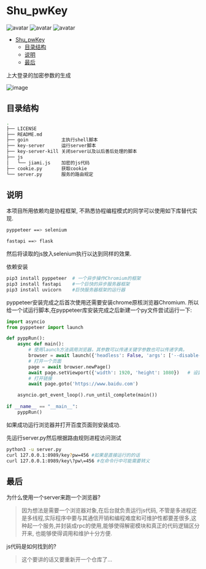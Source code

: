 # Shu_pwKey

![avatar](https://img.shields.io/badge/license-MIT-blue)
![avatar](https://img.shields.io/badge/pyppeteer-0.0.25-orange)
![avatar](https://img.shields.io/badge/fastapi-0.63.0-grenn)

- [Shu_pwKey](#shu_pwkey)
  - [目录结构](#%E7%9B%AE%E5%BD%95%E7%BB%93%E6%9E%84)
  - [说明](#%E8%AF%B4%E6%98%8E)
  - [最后](#%E6%9C%80%E5%90%8E)


上大登录的加密参数的生成

![image](https://github.com/crazyhubox/Shu_pwKey/blob/main/static/key.gif)

## 目录结构

```bash
.
├── LICENSE
├── README.md
├── goin            主执行shell脚本
├── key-server      运行server脚本
├── key-server-kill 关闭server以及以后善后处理的脚本
├── js
│   └── jiami.js    加密的js代码
├── cookie.py       获取cookie
└── server.py       服务的路由规定
```

## 说明

本项目所用依赖均是协程框架, 不熟悉协程编程模式的同学可以使用如下库替代实现.

```bash
pyppeteer ==> selenium

fastapi ==> flask
```

然后将读取的js放入selenium执行以达到同样的效果.

依赖安装

```bash
pip3 install pyppeteer  # 一个异步操作Chromium的框架
pip3 install fastapi    #一个巨快的异步服务器框架
pip3 install uvicorn    #巨快服务器框架的运行器
```

pyppeteer安装完成之后首次使用还需要安装chrome原核浏览器Chromium. 所以给一个试运行脚本,在pyppeteer库安装完成之后新建一个py文件尝试运行一下:

```python
import asyncio
from pyppeteer import launch

def pyppRun():
    async def main():
        # 使用launch方法调用浏览器，其参数可以传递关键字参数也可以传递字典。
        browser = await launch({'headless': False, 'args': ['--disable-infobars', '--window-size=1920,1080', '--no-sandbox']})
        # 打开一个页面
        page = await browser.newPage()
        await page.setViewport({'width': 1920, 'height': 1080})   # 设置页面的大小
        # 打开链接
        await page.goto('https://www.baidu.com') 

    asyncio.get_event_loop().run_until_complete(main())
    
if __name__ == "__main__":
    pyppRun()
```

如果成功运行浏览器并打开百度页面则安装成功.

先运行server.py然后根据路由规则进程访问测试

```bash
python3 -u server.py
curl 127.0.0.1:8989/key?pw=456 #如果是直接运行的的话
curl 127.0.0.1:8989/key\?pw\=456 #在命令行中可能需要转义
```

## 最后

为什么使用一个server来跑一个浏览器?

> 因为想法是需要一个浏览器对象,在后台就负责运行js代码, 不管是多进程还是多线程,实际程序中要与其通信开销和编程难度和可维护性都要差很多,这种起一个服务,并封装成rpc的使用,能够使得解密模块和真正的代码逻辑区分开来, 也能够使得调用和维护十分方便.

js代码是如何找到的?
> 这个要讲的话又要重新开一个仓库了...
